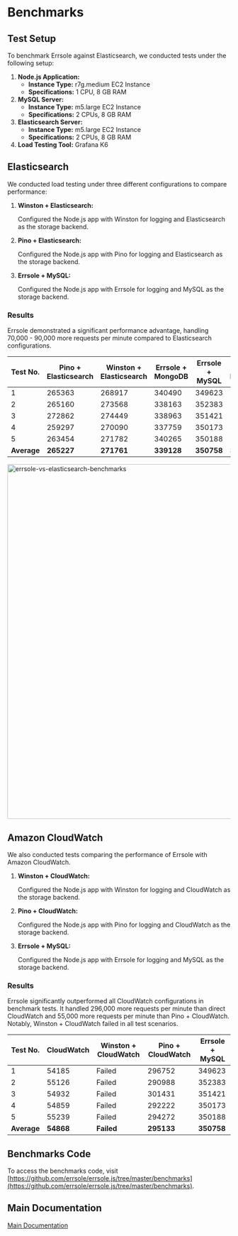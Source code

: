 # Benchmarks

## Test Setup

To benchmark Errsole against Elasticsearch, we conducted tests under the following setup:

1. **Node.js Application:**
    * **Instance Type:** r7g.medium EC2 Instance
    * **Specifications:** 1 CPU, 8 GB RAM
2. **MySQL Server:**
    * **Instance Type:** m5.large EC2 Instance
    * **Specifications:** 2 CPUs, 8 GB RAM
3. **Elasticsearch Server:**
    * **Instance Type:** m5.large EC2 Instance
    * **Specifications:** 2 CPUs, 8 GB RAM
4. **Load Testing Tool:** Grafana K6

## Elasticsearch

We conducted load testing under three different configurations to compare performance:

1. **Winston + Elasticsearch:**

    Configured the Node.js app with Winston for logging and Elasticsearch as the storage backend.

2. **Pino + Elasticsearch:**

    Configured the Node.js app with Pino for logging and Elasticsearch as the storage backend.

3. **Errsole + MySQL:**

    Configured the Node.js app with Errsole for logging and MySQL as the storage backend.

### Results

Errsole demonstrated a significant performance advantage, handling 70,000 - 90,000 more requests per minute compared to Elasticsearch configurations.

| **Test No.** 	| **Pino + Elasticsearch** 	| **Winston + Elasticsearch** 	| **Errsole + MongoDB** 	| **Errsole + MySQL** 	| **Errsole + PostgreSQL** 	| **Errsole + SQLite** 	|
|--------------	|--------------------------	|-----------------------------	|-----------------------	|---------------------	|--------------------------	|----------------------	|
| 1            	| 265363                   	| 268917                      	| 340490                	| 349623              	| 360264                   	| 370499               	|
| 2            	| 265160                   	| 273568                      	| 338163                	| 352383              	| 360785                   	| 362611               	|
| 3            	| 272862                   	| 274449                      	| 338963                	| 351421              	| 364411                   	| 364310               	|
| 4            	| 259297                   	| 270090                      	| 337759                	| 350173              	| 367953                   	| 361347               	|
| 5            	| 263454                   	| 271782                      	| 340265                	| 350188              	| 367309                   	| 362578               	|
| **Average**  	| **265227**               	| **271761**                  	| **339128**            	| **350758**          	| **364144**               	| **364269**           	|

<img src="https://github.com/user-attachments/assets/e193e016-a14a-46c1-92af-865b3be27df4" alt="errsole-vs-elasticsearch-benchmarks" width="800">

## Amazon CloudWatch

We also conducted tests comparing the performance of Errsole with Amazon CloudWatch.

1. **Winston + CloudWatch:**

    Configured the Node.js app with Winston for logging and CloudWatch as the storage backend.

2. **Pino + CloudWatch:**

    Configured the Node.js app with Pino for logging and CloudWatch as the storage backend.

3. **Errsole + MySQL:**

    Configured the Node.js app with Errsole for logging and MySQL as the storage backend.

### Results

Errsole significantly outperformed all CloudWatch configurations in benchmark tests. It handled 296,000 more requests per minute than direct CloudWatch and 55,000 more requests per minute than Pino + CloudWatch. Notably, Winston + CloudWatch failed in all test scenarios.

| **Test No.** 	| **CloudWatch** 	| **Winston + CloudWatch** 	| **Pino + CloudWatch** 	| **Errsole + MySQL** 	|
|--------------	|----------------	|--------------------------	|-----------------------	|---------------------	|
| 1            	| 54185          	| Failed                   	| 296752                	| 349623              	|
| 2            	| 55126          	| Failed                   	| 290988                	| 352383              	|
| 3            	| 54932          	| Failed                   	| 301431                	| 351421              	|
| 4            	| 54859          	| Failed                   	| 292222                	| 350173              	|
| 5            	| 55239          	| Failed                   	| 294272                	| 350188              	|
| **Average**  	| **54868**      	| **Failed**               	| **295133**            	| **350758**          	|

## Benchmarks Code

To access the benchmarks code, visit [https://github.com/errsole/errsole.js/tree/master/benchmarks](https://github.com/errsole/errsole.js/tree/master/benchmarks).

## Main Documentation

[Main Documentation](/README.md)
